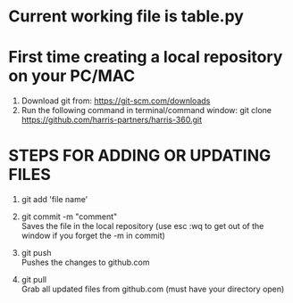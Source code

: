 # Current working file is table.py

# First time creating a local repository on your PC/MAC
1. Download git from: https://git-scm.com/downloads 
2. Run the following command in terminal/command window: git clone https://github.com/harris-partners/harris-360.git

# STEPS FOR ADDING OR UPDATING FILES
1. git add 'file name'

2. git commit -m "comment"   
Saves the file in the local repository (use esc :wq to get out of the window if you forget the -m in commit)

3. git push                  
Pushes the changes to github.com

4. git pull                  
Grab all updated files from github.com (must have your directory open)
